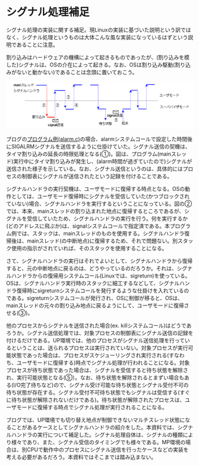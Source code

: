 # シグナル処理補足

シグナル処理の実装に関する補足。現Linuxの実装に基づいた説明という訳ではなく、シグナル処理というものは大体こんな風な実装になっているはずという説明であることに注意。

割り込みはハードウェアの機構によって起きるものであったが、(割り込みを模した)シグナルは、OSの介在によって起きる。なお、OSは割り込み駆動(割り込みがないと動かない)であることは念頭に置いておこう。

![スレッド切り替えの様子](https://github.com/oda-g/OS-blog/blob/main/blog-diag/signal-handle.png)

ブログの[プログラム例(alarm.c)](https://github.com/oda-g/OS-blog/tree/main/signal/alarm.c)の場合、alarmシステムコールで設定した時間後にSIGALRMシグナルを送信するように仕掛けていた。シグナル送信の契機は、タイマ割り込みの延長の時限処理となる(①)。図は、プログラム(mainスレッド)実行中にタイマ割り込みが発生し、(alarm時間が過ぎていたので)シグナルが送信された様子を示している。なお、シグナル送信というのは、具体的にはプロセスの制御表にシグナルが送信されたという記録を付けることである。

シグナルハンドラの実行契機は、ユーザモードに復帰する時点となる。OSの動作としては、ユーザモード復帰時にシグナルを受信していた(かつブロックされていない)場合、シグナルハンドラを実行するということになっている。図の②では、本来、mainスレッドの割り込まれた地点に復帰するところであるが、シグナルを受信していたため、シグナルハンドラの実行を行う。何を実行するか(どのアドレスに飛ぶか)は、signalシステムコールで指定済である。本プログラム例では、スタックは、mainスレッドのものを使用する。シグナルハンドラ復帰後は、mainスレッド(の中断地点)に復帰するため、それで問題ない。別スタック使用の指示がされていれば、そのスタックを使用することになる。

さて、シグナルハンドラの実行はそれでよいとして、シグナルハンドラから復帰すると、元の中断地点に戻るのは、どうやっているのだろうか。それは、シグナルハンドラからの復帰用システムコール(Linuxでは、sigreturn)を使っている。OSは、シグナルハンドラ実行時のスタックに細工するなどして、シグナルハンドラ復帰時にsigreturnシステムコールを発行するような仕掛けを入れているのである。sigreturnシステムコールが発行され、OSに制御が移ると、OSは、mainスレッドの元々の割り込み地点に戻るようにして、ユーザモードに復帰させる(③)。

他のプロセスからシグナルを送信された場合(ex. killシステムコール)はどうであろうか。シグナル送信処理では、対象プロセスの制御表にシグナル送信の記録を付けるだけである。UP環境では、他のプロセスがシグナル送信処理を行っているということは、送られるプロセスは実行されていない。対象プロセスが実行可能状態であった場合は、プロセスがスケジューリングされ実行される(すなわち、ユーザモードに復帰する)時点でシグナル処理が行われることになる。対象プロセスが待ち状態であった場合は、シグナルを受信すると待ち状態を解除され、実行可能状態となる(⑤）。なお、待ち状態を解除されるとまずい場合もある(I/O完了待ちなど)ので、シグナル受け可能な待ち状態とシグナル受付不可の待ち状態が存在する。シグナル受付不可待ち状態でもシグナルは受信する(すぐに待ち状態が解除されないだけである)。待ち状態が解除されたプロセスは、ユーザモードに復帰する時点でシグナル処理が実行されることになる。

ブログでは、UP環境でも切り替え地点が制御できないマルチスレッド状態になることがあるケースとしてシグナルハンドラの紹介をした。本資料では、シグナルハンドラの実行について補足した。シグナル処理自体は、シグナルの種類により様々であり、また、シグナル受信のタイミングでも様々である。MP環境の場合は、別CPUで動作中のプロセスにシグナル送信を行ったケースなどの実装を考える必要があるだろう。本資料ではそこまでは踏み込まない。